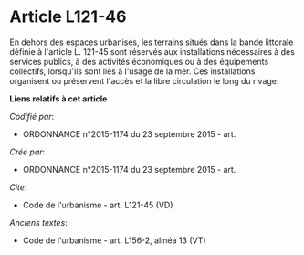 # Article L121-46

En dehors des espaces urbanisés, les terrains situés dans la bande littorale définie à l'article L. 121-45 sont réservés aux
installations nécessaires à des services publics, à des activités économiques ou à des équipements collectifs, lorsqu'ils
sont liés à l'usage de la mer. Ces installations organisent ou préservent l'accès et la libre circulation le long du rivage.

**Liens relatifs à cet article**

_Codifié par_:

  - ORDONNANCE n°2015-1174 du 23 septembre 2015 - art.

_Créé par_:

  - ORDONNANCE n°2015-1174 du 23 septembre 2015 - art.

_Cite_:

  - Code de l'urbanisme - art. L121-45 (VD)

_Anciens textes_:

  - Code de l'urbanisme - art. L156-2, alinéa 13 (VT)
